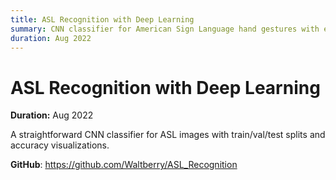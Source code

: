 ```yaml
---
title: ASL Recognition with Deep Learning
summary: CNN classifier for American Sign Language hand gestures with evaluation plots.
duration: Aug 2022
---
```


# ASL Recognition with Deep Learning

**Duration:** Aug 2022

A straightforward CNN classifier for ASL images with train/val/test splits and accuracy visualizations.

**GitHub**: <https://github.com/Waltberry/ASL_Recognition>

